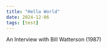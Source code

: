 ```yaml
---
title: "Hello World"
date: 2024-12-06
tags: [test]
---
```


An Interview with Bill Watterson (1987)

